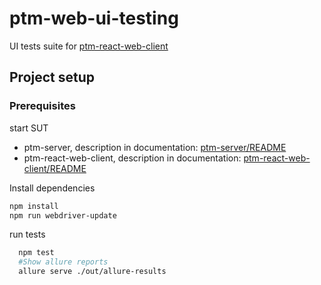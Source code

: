 # ptm-web-ui-testing
UI tests suite for [ptm-react-web-client](https://github.com/medvecky/ptm-react-web-client)

## Project setup 

### Prerequisites

start SUT 
* ptm-server, description in documentation:
   [ptm-server/README](https://github.com/medvecky/ptm-server/blob/master/README.md)
* ptm-react-web-client, description in documentation:
  [ptm-react-web-client/README](https://github.com/medvecky/ptm-react-web-client/blob/master/README.md)
  
Install dependencies

```bash
npm install
npm run webdriver-update
```   

run tests 

```bash
  npm test
  #Show allure reports  
  allure serve ./out/allure-results
```
